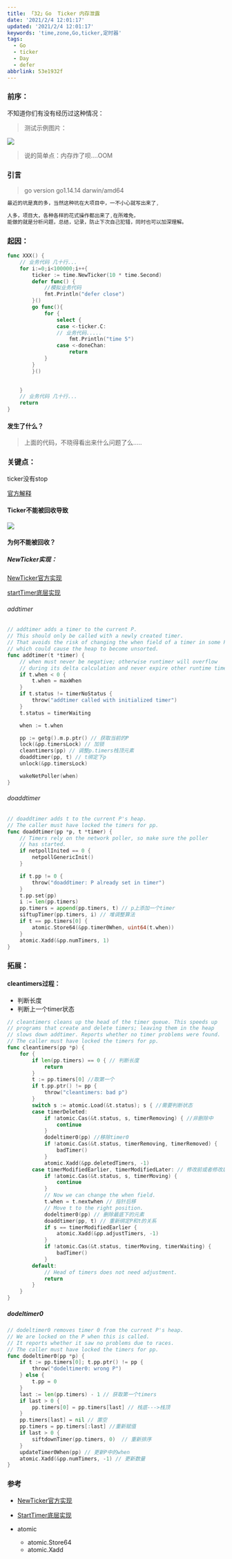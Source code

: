 ```yaml
---
title: 「32」Go  Ticker 内存泄露
date: '2021/2/4 12:01:17'
updated: '2021/2/4 12:01:17'
keywords: 'time,zone,Go,ticker,定时器'
tags:
  - Go
  - ticker
  - Day
  - defer
abbrlink: 53e1932f
---
```


### 前序：
不知道你们有没有经历过这种情况：
>测试示例图片：

![](https://crab-1251738482.cos.ap-guangzhou.myqcloud.com/clipboard_20210204_051425.png)

<!--more-->

>说的简单点：内存炸了呗....OOM


### 引言

>go version go1.14.14 darwin/amd64

```go
最近的坑是真的多，当然这种坑在大项目中，一不小心就写出来了,

人多，项目大，各种各样的花式操作都出来了,在所难免，
能做的就是分析问题，总结，记录，防止下次自己犯错，同时也可以加深理解。
```

### 起因：

```go
func XXX() {
    // 业务代码 几十行...
    for i:=0;i<100000;i++{
	    ticker := time.NewTicker(10 * time.Second)
		defer func() {
            //模拟业务代码
			fmt.Println("defer close")
		}()
		go func(){
            for {
                select {
                case <-ticker.C:
                // 业务代码.....
                    fmt.Println("time 5")
                case <-doneChan:
                    return
			}
		}
        }()

        
    }
    // 业务代码 几十行...
    return
}
```

#### 发生了什么？

>上面的代码，不晓得看出来什么问题了么.....

### 关键点：

ticker没有stop

[官方解释](https://github.com/golang/go/blob/master/src/time/tick.go#L62)

#### Ticker不能被回收导致
![](https://crab-1251738482.cos.ap-guangzhou.myqcloud.com/clipboard_20210204_053201.png)


#### 为何不能被回收？

##### NewTicker实现：

[NewTicker官方实现](https://github.com/golang/go/blob/master/src/time/tick.go#L39)


[startTimer底层实现](https://github.com/golang/go/blob/release-branch.go1.14/src/runtime/time.go#L203)

###### addtimer
```go
// addtimer adds a timer to the current P.
// This should only be called with a newly created timer.
// That avoids the risk of changing the when field of a timer in some P's heap,
// which could cause the heap to become unsorted.
func addtimer(t *timer) {
	// when must never be negative; otherwise runtimer will overflow
	// during its delta calculation and never expire other runtime timers.
	if t.when < 0 {
		t.when = maxWhen
	}
	if t.status != timerNoStatus {
		throw("addtimer called with initialized timer")
	}
	t.status = timerWaiting

	when := t.when

	pp := getg().m.p.ptr() // 获取当前的P
	lock(&pp.timersLock) // 加锁
	cleantimers(pp) // 调整p.timers栈顶元素
	doaddtimer(pp, t) // t绑定下p
	unlock(&pp.timersLock) 

	wakeNetPoller(when)
}
```

###### doaddtimer

```go
// doaddtimer adds t to the current P's heap.
// The caller must have locked the timers for pp.
func doaddtimer(pp *p, t *timer) {
	// Timers rely on the network poller, so make sure the poller
	// has started.
	if netpollInited == 0 {
		netpollGenericInit()
	}

	if t.pp != 0 {
		throw("doaddtimer: P already set in timer")
	}
	t.pp.set(pp)
	i := len(pp.timers)
	pp.timers = append(pp.timers, t) // p上添加一个timer
	siftupTimer(pp.timers, i) // 堆调整算法
	if t == pp.timers[0] {
		atomic.Store64(&pp.timer0When, uint64(t.when))
	}
	atomic.Xadd(&pp.numTimers, 1)
}
```


### 拓展：
#### cleantimers过程：

* 判断长度
* 判断上一个timer状态

```go
// cleantimers cleans up the head of the timer queue. This speeds up
// programs that create and delete timers; leaving them in the heap
// slows down addtimer. Reports whether no timer problems were found.
// The caller must have locked the timers for pp.
func cleantimers(pp *p) {
	for {
		if len(pp.timers) == 0 { // 判断长度
			return
		}
		t := pp.timers[0] //取第一个
		if t.pp.ptr() != pp {
			throw("cleantimers: bad p")
		}
		switch s := atomic.Load(&t.status); s { //需要判断状态
		case timerDeleted:
			if !atomic.Cas(&t.status, s, timerRemoving) { //非删除中
				continue
			}
			dodeltimer0(pp) //移除timer0
			if !atomic.Cas(&t.status, timerRemoving, timerRemoved) {
				badTimer()
			}
			atomic.Xadd(&pp.deletedTimers, -1)
		case timerModifiedEarlier, timerModifiedLater: // 修改前或者修改后的状态
			if !atomic.Cas(&t.status, s, timerMoving) {
				continue
			}
			// Now we can change the when field.
			t.when = t.nextwhen // 指针后移
			// Move t to the right position.
			dodeltimer0(pp) // 删除最底下的元素
			doaddtimer(pp, t) // 重新绑定P和t的关系
			if s == timerModifiedEarlier {
				atomic.Xadd(&pp.adjustTimers, -1)
			}
			if !atomic.Cas(&t.status, timerMoving, timerWaiting) {
				badTimer()
			}
		default:
			// Head of timers does not need adjustment.
			return
		}
	}
}
```

##### dodeltimer0

```go
// dodeltimer0 removes timer 0 from the current P's heap.
// We are locked on the P when this is called.
// It reports whether it saw no problems due to races.
// The caller must have locked the timers for pp.
func dodeltimer0(pp *p) {
	if t := pp.timers[0]; t.pp.ptr() != pp {
		throw("dodeltimer0: wrong P")
	} else {
		t.pp = 0
	}
	last := len(pp.timers) - 1 // 获取第一个timers
	if last > 0 {
		pp.timers[0] = pp.timers[last] // 栈底--->栈顶
	}
	pp.timers[last] = nil // 置空
	pp.timers = pp.timers[:last] //重新赋值
	if last > 0 {
		siftdownTimer(pp.timers, 0)  // 重新排序
	}
	updateTimer0When(pp) // 更新P中的when
	atomic.Xadd(&pp.numTimers, -1) // 更新数量
}

```

### 参考
* [NewTicker官方实现](https://github.com/golang/go/blob/master/src/time/tick.go#L39)


* [StartTimer底层实现](https://github.com/golang/go/blob/release-branch.go1.14/src/runtime/time.go#L203)
* atomic
    * atomic.Store64
    * atomic.Xadd